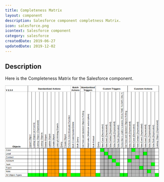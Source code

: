 ```yaml
---
title: Completeness Matrix
layout: component
description: Salesforce component completness Matrix.
icon: salesforce.png
icontext: Salesforce component
category: salesforce
createdDate: 2019-06-27
updatedDate: 2019-12-02
---
```


## Description

Here is the Completeness Matrix for the Salesforce component.

![Salesforce component completness Matrix](img/completeness-matrix.png)
